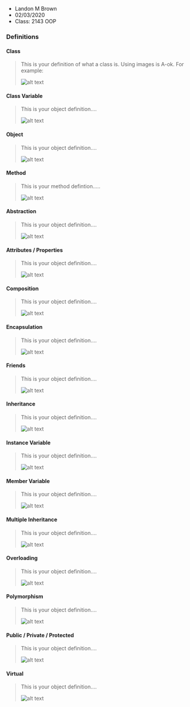 - Landon M Brown
- 02/03/2020
- Class: 2143 OOP

### Definitions

#### Class

> This is your definition of what a class is. Using images is A-ok. For example: 
>
>![alt text](https://github.com/Landon-Brown1/2143-OOP-Brown/blob/master/Assignments/H01/Images/Class.png "Class")

#### Class Variable
> This is your object definition....
>
>![alt text](https://github.com/Landon-Brown1/2143-OOP-Brown/blob/master/Assignments/H01/Images/Object.png "Object")

#### Object
> This is your object definition....
>
>![alt text](https://github.com/Landon-Brown1/2143-OOP-Brown/blob/master/Assignments/H01/Images/Object.png "Object")

#### Method
> This is your method defintion.....
>
>![alt text](https://github.com/Landon-Brown1/2143-OOP-Brown/blob/master/Assignments/H01/Images/Object.png "Object")

#### Abstraction
> This is your object definition....
>
>![alt text](https://github.com/Landon-Brown1/2143-OOP-Brown/blob/master/Assignments/H01/Images/Object.png "Object")

#### Attributes / Properties
> This is your object definition....
>
>![alt text](https://github.com/Landon-Brown1/2143-OOP-Brown/blob/master/Assignments/H01/Images/Object.png "Object")

#### Composition
> This is your object definition....
>
>![alt text](https://github.com/Landon-Brown1/2143-OOP-Brown/blob/master/Assignments/H01/Images/Object.png "Object")

#### Encapsulation
> This is your object definition....
>
>![alt text](https://github.com/Landon-Brown1/2143-OOP-Brown/blob/master/Assignments/H01/Images/Object.png "Object")

#### Friends
> This is your object definition....
>
>![alt text](https://github.com/Landon-Brown1/2143-OOP-Brown/blob/master/Assignments/H01/Images/Object.png "Object")

#### Inheritance
> This is your object definition....
>
>![alt text](https://github.com/Landon-Brown1/2143-OOP-Brown/blob/master/Assignments/H01/Images/Object.png "Object")

#### Instance Variable
> This is your object definition....
>
>![alt text](https://github.com/Landon-Brown1/2143-OOP-Brown/blob/master/Assignments/H01/Images/Object.png "Object")

#### Member Variable
> This is your object definition....
>
>![alt text](https://github.com/Landon-Brown1/2143-OOP-Brown/blob/master/Assignments/H01/Images/Object.png "Object")

#### Multiple Inheritance
> This is your object definition....
>
>![alt text](https://github.com/Landon-Brown1/2143-OOP-Brown/blob/master/Assignments/H01/Images/Object.png "Object")

#### Overloading
> This is your object definition....
>
>![alt text](https://github.com/Landon-Brown1/2143-OOP-Brown/blob/master/Assignments/H01/Images/Object.png "Object")

#### Polymorphism
> This is your object definition....
>
>![alt text](https://github.com/Landon-Brown1/2143-OOP-Brown/blob/master/Assignments/H01/Images/Object.png "Object")

#### Public / Private / Protected
> This is your object definition....
>
>![alt text](https://github.com/Landon-Brown1/2143-OOP-Brown/blob/master/Assignments/H01/Images/Object.png "Object")

#### Virtual
> This is your object definition....
>
>![alt text](https://github.com/Landon-Brown1/2143-OOP-Brown/blob/master/Assignments/H01/Images/Object.png "Object")